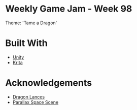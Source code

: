 # Weekly Game Jam - Week 98
Theme: 'Tame a Dragon'

# Built With
* [Unity](https://unity.com/)
* [Krita](https://krita.org/)

# Acknowledgements
* [Dragon Lances](https://opengameart.org/content/dragon-lances)
* [Parallax Space Scene](https://opengameart.org/content/parallax-space-scene-seamlessly-scrolls-too)

